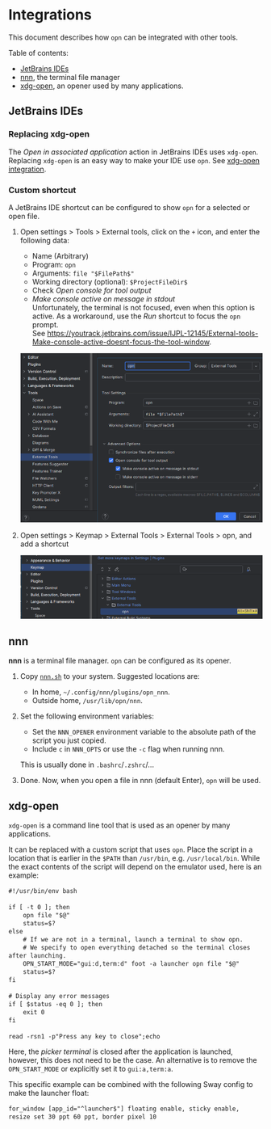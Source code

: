 # Integrations
This document describes how `opn` can be integrated with other tools.

Table of contents:
- [JetBrains IDEs](#jetbrains-ides)
- [nnn](#nnn), the terminal file manager
- [xdg-open](#xdg-open), an opener used by many applications.

## JetBrains IDEs

### Replacing xdg-open
The _Open in associated application_ action in JetBrains IDEs uses `xdg-open`.
Replacing `xdg-open` is an easy way to make your IDE use `opn`.
See [xdg-open integration](#xdg-open).

### Custom shortcut
A JetBrains IDE shortcut can be configured to show `opn` for a selected or open file.

1. Open settings > Tools > External tools, click on the `+` icon, and
   enter the following data:
    - Name (Arbitrary)
    - Program: `opn`
    - Arguments: `file "$FilePath$"`
    - Working directory (optional): `$ProjectFileDir$`
    - Check _Open console for tool output_
    - _Make console active on message in stdout_  
      Unfortunately, the terminal is not focused, even when this option is active.
      As a workaround, use the _Run_ shortcut to focus the `opn` prompt.  
      See https://youtrack.jetbrains.com/issue/IJPL-12145/External-tools-Make-console-active-doesnt-focus-the-tool-window.

   ![JetBrains external tool settings](jetbrains/external_tool_settings.png)

2. Open settings > Keymap > External Tools > External Tools > opn, and add a shortcut

   ![JetBrains keymap](jetbrains/keymap.png)


## nnn
**nnn** is a terminal file manager. `opn` can be configured as its opener.

1. Copy [`nnn.sh`](./nnn.sh?raw=1) to your system. Suggested locations are:
   - In home, `~/.config/nnn/plugins/opn_nnn`.
   - Outside home, `/usr/lib/opn/nnn`.
1. Set the following environment variables:
   - Set the `NNN_OPENER` environment variable to the absolute path of the script you just copied.
   - Include `c` in `NNN_OPTS` or use the `-c` flag when running nnn.

   This is usually done in `.bashrc`/`.zshrc`/...
1. Done. Now, when you open a file in nnn (default Enter), `opn` will be used.

## xdg-open
`xdg-open` is a command line tool that is used as an opener by many applications. 

It can be replaced with a custom script that uses `opn`.
Place the script in a location that is earlier in the `$PATH` than `/usr/bin`,
e.g. `/usr/local/bin`.
While the exact contents of the script will depend on the emulator used, here is an example:

```shell
#!/usr/bin/env bash

if [ -t 0 ]; then
	opn file "$@"
	status=$?
else
	# If we are not in a terminal, launch a terminal to show opn.
	# We specify to open everything detached so the terminal closes after launching.
	OPN_START_MODE="gui:d,term:d" foot -a launcher opn file "$@"
	status=$?
fi

# Display any error messages
if [ $status -eq 0 ]; then
	exit 0
fi

read -rsn1 -p"Press any key to close";echo
```

Here, the _picker terminal_ is closed after the application is launched, however, this does not
need to be the case.
An alternative is to remove the `OPN_START_MODE` or explicitly set it to `gui:a,term:a`.

This specific example can be combined with the following Sway config to make the launcher float:
```
for_window [app_id="^launcher$"] floating enable, sticky enable, resize set 30 ppt 60 ppt, border pixel 10
```
